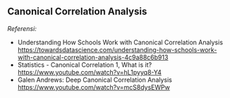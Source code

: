 ## Canonical Correlation Analysis

*Referensi:* 
- Understanding How Schools Work with Canonical Correlation Analysis https://towardsdatascience.com/understanding-how-schools-work-with-canonical-correlation-analysis-4c9a88c6b913
- Statistics - Canonical Correlation 1, What is it? https://www.youtube.com/watch?v=hL1pyyq8-Y4
- Galen Andrews: Deep Canonical Correlation Analysis https://www.youtube.com/watch?v=mcS8dysEWPw

